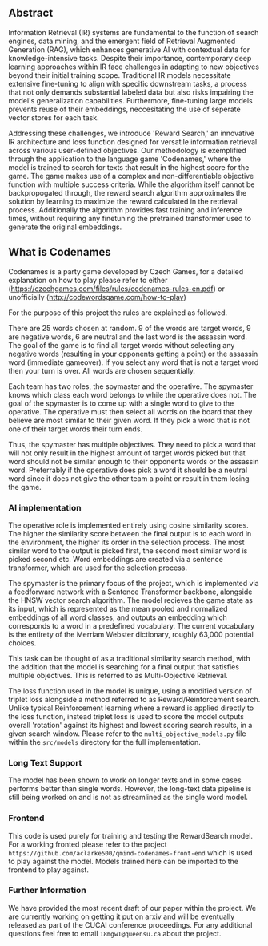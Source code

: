 ## Abstract
Information Retrieval (IR) systems are fundamental to the function of search engines, data mining, and the emergent field of Retrieval Augmented Generation (RAG), which enhances generative AI with contextual data for knowledge-intensive tasks. Despite their importance, contemporary deep learning approaches within IR face challenges in adapting to new objectives beyond their initial training scope. Traditional IR models necessitate extensive fine-tuning to align with specific downstream tasks, a process that not only demands substantial labeled data but also risks impairing the model's generalization capabilities. Furthermore, fine-tuning large models prevents reuse of their embeddings, neccesitating the use of seperate vector stores for each task.  

Addressing these challenges, we introduce 'Reward Search,' an innovative IR architecture and loss function designed for versatile information retrieval across various user-defined objectives. Our methodology is exemplified through the application to the language game 'Codenames,' where the model is trained to search for texts that result in the highest score for the game. The game makes use of a complex and non-differentiable objective function with multiple success criteria. While the algorithm itself cannot be backpropogated through, the reward search algorithm approximates the solution by learning to maximize the reward calculated in the retrieval process. Additionally the algorithm provides fast training and inference times, without requiring any finetuning the pretrained transformer used to generate the original embeddings. 


## What is Codenames
Codenames is a party game developed by Czech Games, for a detailed explanation on how to play please refer to either (https://czechgames.com/files/rules/codenames-rules-en.pdf) or unofficially (http://codewordsgame.com/how-to-play)

For the purpose of this project the rules are explained as followed.

There are 25 words chosen at random. 9 of the words are target words, 9 are negative words, 6 are neutral and the last word is the assassin word. The goal of the game is to find all target words without selecting any negative words (resulting in your opponents getting a point) or the assassin word (immediate gameover). If you select any word that is not a target word then your turn is over.
All words are chosen sequentially. 

Each team has two roles, the spymaster and the operative. The spymaster knows which class each word belongs to while the operative does not. The goal of the spymaster is to come up with a single word to give to the operative. The operative must then select all words on the board that they believe are most similar to their given word.
If they pick a word that is not one of their target words their turn ends. 

Thus, the spymaster has multiple objectives. They need to pick a word that will not only result in the highest amount of target words picked but that word should not be similar enough to their opponents words or the assassin word. Preferrably if the operative does pick a word it should be a neutral word since it does not give the other team a point or result in them losing the game.

### AI implementation
The operative role is implemented entirely using cosine similarity scores. The higher the similarity score between the final output is to each word in the environment, the higher its order in the selection process. The most similar word to the output is picked first, the second most similar word is picked second etc. Word embeddings are created via a sentence transformer, which are used for the selection process.

The spymaster is the primary focus of the project, which is implemented via a feedforward network with a Sentence Transformer backbone, alongside the HNSW vector search algorithm. The model recieves the game state as its input, which is represented as the mean pooled and normalized embeddings of all word classes, and outputs an embedding which corresponds to a word in a predefined vocabulary. The current vocabulary is the entirety of the Merriam Webster dictionary, roughly 63,000 potential choices.
 
This task can be thought of as a traditional similarity search method, with the addition that the model is searching for a final output that satisfies multiple objectives. This is referred to as Multi-Objective Retrieval. 

The loss function used in the model is unique, using a modified version of triplet loss alongside a method referred to as Reward/Reinforcement search. Unlike typical Reinforcement learning where a reward is applied directly to the loss function, instead triplet loss is used to score the model outputs overall 'rotation' against its highest and lowest scoring search results, in a given search window.
Please refer to the `multi_objective_models.py` file  within the `src/models` directory for the full implementation. 

### Long Text Support
The model has been shown to work on longer texts and in some cases performs better than single words. However, the long-text data pipeline is still being worked on and is not as streamlined as the single word model. 

### Frontend
This code is used purely for training and testing the RewardSearch model. For a working fronted please refer to the project `https://github.com/aclarke500/qmind-codenames-front-end` which is used to play against the model. Models trained here can be imported to the frontend to play against.

### Further Information
We have provided the most recent draft of our paper within the project. We are currently working on getting it put on arxiv and will be eventually released as part of the CUCAI conference proceedings. For any additional questions feel free to email `18mgw1@queensu.ca` about the project. 


